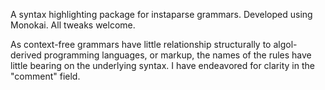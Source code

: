 A syntax highlighting package for instaparse grammars. Developed using Monokai. All tweaks welcome. 

As context-free grammars have little relationship structurally to algol-derived programming languages, or markup,
the names of the rules have little bearing on the underlying syntax. I have endeavored for clarity in the "comment" 
field.
